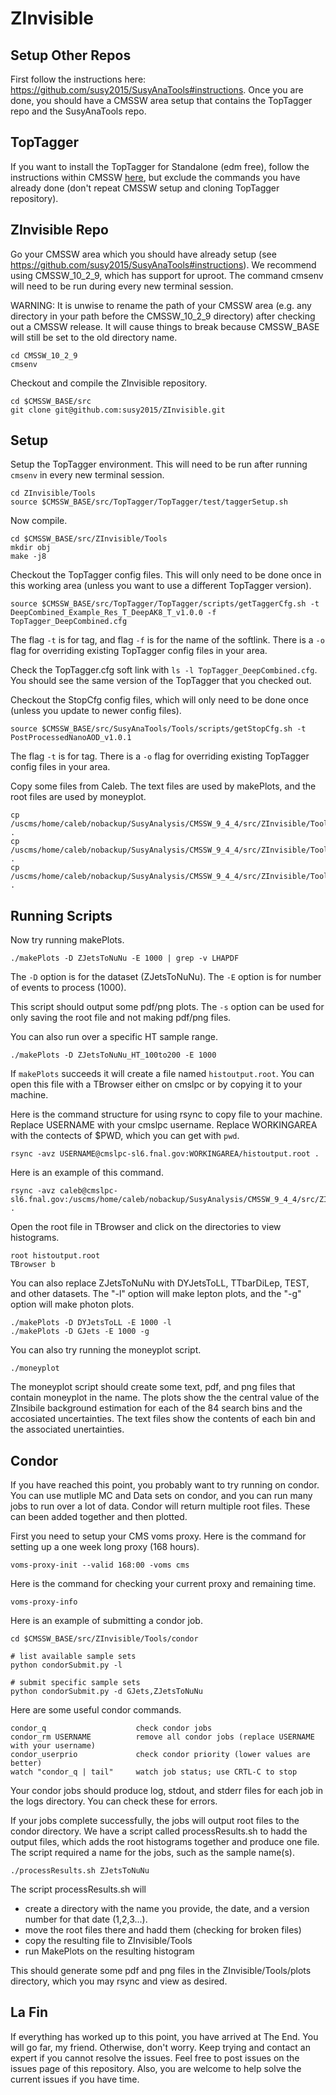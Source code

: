 # ZInvisible


## Setup Other Repos

First follow the instructions here: https://github.com/susy2015/SusyAnaTools#instructions. Once you are done, you should have a CMSSW area setup that contains the TopTagger repo and the SusyAnaTools repo.


## TopTagger

If you want to install the TopTagger for Standalone (edm free), follow the instructions within CMSSW [here](https://github.com/susy2015/TopTagger/tree/master/TopTagger#standalone-edm-free-install-instructions-within-cmssw), but exclude the commands you have already done (don't repeat CMSSW setup and cloning TopTagger repository).


## ZInvisible Repo

Go your CMSSW area which you should have already setup (see https://github.com/susy2015/SusyAnaTools#instructions). We recommend using CMSSW_10_2_9, which has support for uproot. The command cmsenv will need to be run during every new terminal session.

WARNING: It is unwise to rename the path of your CMSSW area (e.g. any directory in your path before the CMSSW_10_2_9 directory) after checking out a CMSSW release. It will cause things to break because CMSSW_BASE will still be set to the old directory name.

```
cd CMSSW_10_2_9
cmsenv
```

Checkout and compile the ZInvisible repository.

```
cd $CMSSW_BASE/src
git clone git@github.com:susy2015/ZInvisible.git
```

## Setup

Setup the TopTagger environment. This will need to be run after running `cmsenv` in every new terminal session.
```
cd ZInvisible/Tools
source $CMSSW_BASE/src/TopTagger/TopTagger/test/taggerSetup.sh
```

Now compile.
```
cd $CMSSW_BASE/src/ZInvisible/Tools
mkdir obj
make -j8
```

Checkout the TopTagger config files. This will only need to be done once in this working area (unless you want to use a different TopTagger version).
```
source $CMSSW_BASE/src/TopTagger/TopTagger/scripts/getTaggerCfg.sh -t DeepCombined_Example_Res_T_DeepAK8_T_v1.0.0 -f TopTagger_DeepCombined.cfg
```

The flag `-t` is for tag, and flag `-f` is for the name of the softlink. There is a `-o` flag for overriding existing TopTagger config files in your area.

Check the TopTagger.cfg soft link with `ls -l TopTagger_DeepCombined.cfg`. You should see the same version of the TopTagger that you checked out.

Checkout the StopCfg config files, which will only need to be done once (unless you update to newer config files).

```
source $CMSSW_BASE/src/SusyAnaTools/Tools/scripts/getStopCfg.sh -t PostProcessedNanoAOD_v1.0.1
```
The flag `-t` is for tag. There is a `-o` flag for overriding existing TopTagger config files in your area.

Copy some files from Caleb. The text files are used by makePlots, and the root files are used by moneyplot.
```
cp /uscms/home/caleb/nobackup/SusyAnalysis/CMSSW_9_4_4/src/ZInvisible/Tools/syst_all.root .
cp /uscms/home/caleb/nobackup/SusyAnalysis/CMSSW_9_4_4/src/ZInvisible/Tools/ALL_approval_2Zjets.root .
cp /uscms/home/caleb/nobackup/SusyAnalysis/CMSSW_9_4_4/src/ZInvisible/Tools/result.root .
```

## Running Scripts

Now try running makePlots.
```
./makePlots -D ZJetsToNuNu -E 1000 | grep -v LHAPDF
```

The `-D` option is for the dataset (ZJetsToNuNu). The `-E` option is for number of events to process (1000).

This script should output some pdf/png plots. The `-s` option can be used for only saving the root file and not making pdf/png files.

You can also run over a specific HT sample range.
```
./makePlots -D ZJetsToNuNu_HT_100to200 -E 1000
```

If `makePlots` succeeds it will create a file named `histoutput.root`. You can open this file with a TBrowser either on cmslpc or by copying it to your machine.

Here is the command structure for using rsync to copy file to your machine. Replace USERNAME with your cmslpc username. Replace WORKINGAREA with the contects of $PWD, which you can get with `pwd`.
```
rsync -avz USERNAME@cmslpc-sl6.fnal.gov:WORKINGAREA/histoutput.root .
```
Here is an example of this command.
```
rsync -avz caleb@cmslpc-sl6.fnal.gov:/uscms/home/caleb/nobackup/SusyAnalysis/CMSSW_9_4_4/src/ZInvisible/Tools/histoutput.root .
```

Open the root file in TBrowser and click on the directories to view histograms.
```
root histoutput.root
TBrowser b
```

You can also replace ZJetsToNuNu with DYJetsToLL, TTbarDiLep, TEST, and other datasets.
The "-l" option will make lepton plots, and the "-g" option will make photon plots.
```
./makePlots -D DYJetsToLL -E 1000 -l
./makePlots -D GJets -E 1000 -g
```

You can also try running the moneyplot script.
```
./moneyplot
```
The moneyplot script should create some text, pdf, and png files that contain moneyplot in the name. The plots show the the central value of the ZInsibile background estimation for each of the 84 search bins and the accosiated uncertainties. The text files show the contents of each bin and the associated unertainties.

## Condor

If you have reached this point, you probably want to try running on condor. You can use mutliple MC and Data sets on condor, and you can run many jobs to run over a lot of data. Condor will return multiple root files. These can been added together and then plotted.

First you need to setup your CMS voms proxy. Here is the command for setting up a one week long proxy (168 hours).
```
voms-proxy-init --valid 168:00 -voms cms
```
Here is the command for checking your current proxy and remaining time.
```
voms-proxy-info
```

Here is an example of submitting a condor job.
```
cd $CMSSW_BASE/src/ZInvisible/Tools/condor

# list available sample sets
python condorSubmit.py -l

# submit specific sample sets
python condorSubmit.py -d GJets,ZJetsToNuNu
```

Here are some useful condor commands.
```
condor_q                    check condor jobs
condor_rm USERNAME          remove all condor jobs (replace USERNAME with your username)
condor_userprio             check condor priority (lower values are better)
watch "condor_q | tail"     watch job status; use CRTL-C to stop
```

Your condor jobs should produce log, stdout, and stderr files for each job in the logs directory. You can check these for errors.

If your jobs complete successfully, the jobs will output root files to the condor directory. We have a script called processResults.sh to hadd the output files, which adds the root histograms together and produce one file. The script required a name for the jobs, such as the sample name(s).


```
./processResults.sh ZJetsToNuNu 
```

The script processResults.sh will 
- create a directory with the name you provide, the date, and a version number for that date (1,2,3...).
- move the root files there and hadd them (checking for broken files)
- copy the resulting file to ZInvisible/Tools
- run MakePlots on the resulting histogram 

This should generate some pdf and png files in the ZInvisible/Tools/plots directory, which you may rsync and view as desired.


## La Fin

If everything has worked up to this point, you have arrived at The End. You will go far, my friend. Otherwise, don't worry. Keep trying and contact an expert if you cannot resolve the issues. Feel free to post issues on the issues page of this repository. Also, you are welcome to help solve the current issues if you have time.



